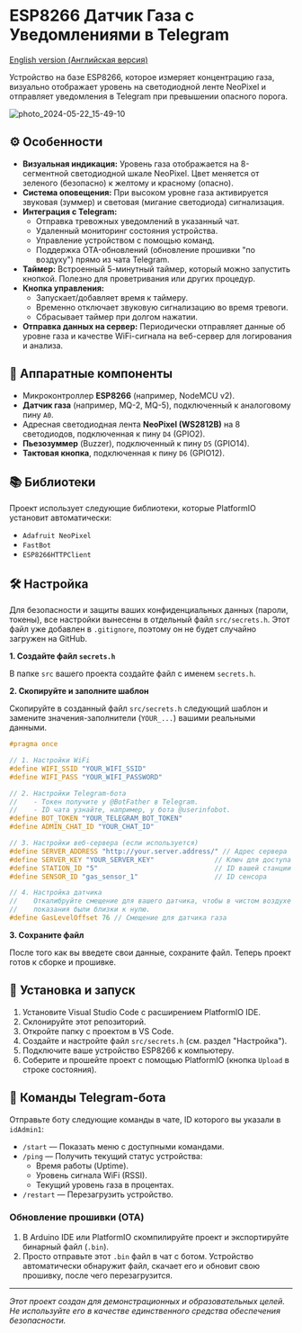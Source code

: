 # ESP8266 Датчик Газа с Уведомлениями в Telegram

[English version (Английская версия)](README.md)

Устройство на базе ESP8266, которое измеряет концентрацию газа, визуально отображает уровень на светодиодной ленте NeoPixel и отправляет уведомления в Telegram при превышении опасного порога.

![photo_2024-05-22_15-49-10](https://github.com/user-attachments/assets/58814a38-5509-411a-855c-2041240c5e7b)

## ⚙️ Особенности

- **Визуальная индикация:** Уровень газа отображается на 8-сегментной светодиодной шкале NeoPixel. Цвет меняется от зеленого (безопасно) к желтому и красному (опасно).
- **Система оповещения:** При высоком уровне газа активируется звуковая (зуммер) и световая (мигание светодиода) сигнализация.
- **Интеграция с Telegram:**
  - Отправка тревожных уведомлений в указанный чат.
  - Удаленный мониторинг состояния устройства.
  - Управление устройством с помощью команд.
  - Поддержка OTA-обновлений (обновление прошивки "по воздуху") прямо из чата Telegram.
- **Таймер:** Встроенный 5-минутный таймер, который можно запустить кнопкой. Полезно для проветривания или других процедур.
- **Кнопка управления:**
  - Запускает/добавляет время к таймеру.
  - Временно отключает звуковую сигнализацию во время тревоги.
  - Сбрасывает таймер при долгом нажатии.
- **Отправка данных на сервер:** Периодически отправляет данные об уровне газа и качестве WiFi-сигнала на веб-сервер для логирования и анализа.

## 🔌 Аппаратные компоненты

- Микроконтроллер **ESP8266** (например, NodeMCU v2).
- **Датчик газа** (например, MQ-2, MQ-5), подключенный к аналоговому пину `A0`.
- Адресная светодиодная лента **NeoPixel (WS2812B)** на 8 светодиодов, подключенная к пину `D4` (GPIO2).
- **Пьезозуммер** (Buzzer), подключенный к пину `D5` (GPIO14).
- **Тактовая кнопка**, подключенная к пину `D6` (GPIO12).

## 📚 Библиотеки

Проект использует следующие библиотеки, которые PlatformIO установит автоматически:

- `Adafruit NeoPixel`
- `FastBot`
- `ESP8266HTTPClient`

## 🛠️ Настройка

Для безопасности и защиты ваших конфиденциальных данных (пароли, токены), все настройки вынесены в отдельный файл `src/secrets.h`. Этот файл уже добавлен в `.gitignore`, поэтому он не будет случайно загружен на GitHub.

**1. Создайте файл `secrets.h`**

В папке `src` вашего проекта создайте файл с именем `secrets.h`.

**2. Скопируйте и заполните шаблон**

Скопируйте в созданный файл `src/secrets.h` следующий шаблон и замените значения-заполнители (`YOUR_...`) вашими реальными данными.

```cpp
#pragma once

// 1. Настройки WiFi
#define WIFI_SSID "YOUR_WIFI_SSID"
#define WIFI_PASS "YOUR_WIFI_PASSWORD"

// 2. Настройки Telegram-бота
//    - Токен получите у @BotFather в Telegram.
//    - ID чата узнайте, например, у бота @userinfobot.
#define BOT_TOKEN "YOUR_TELEGRAM_BOT_TOKEN"
#define ADMIN_CHAT_ID "YOUR_CHAT_ID"

// 3. Настройки веб-сервера (если используется)
#define SERVER_ADDRESS "http://your.server.address/" // Адрес сервера
#define SERVER_KEY "YOUR_SERVER_KEY"               // Ключ для доступа к серверу
#define STATION_ID "5"                             // ID вашей станции
#define SENSOR_ID "gas_sensor_1"                   // ID сенсора

// 4. Настройка датчика
//    Откалибруйте смещение для вашего датчика, чтобы в чистом воздухе
//    показания были близки к нулю.
#define GasLevelOffset 76 // Смещение для датчика газа
```

**3. Сохраните файл**

После того как вы введете свои данные, сохраните файл. Теперь проект готов к сборке и прошивке.

## 🚀 Установка и запуск

1.  Установите Visual Studio Code с расширением PlatformIO IDE.
2.  Склонируйте этот репозиторий.
3.  Откройте папку с проектом в VS Code.
4.  Создайте и настройте файл `src/secrets.h` (см. раздел "Настройка").
5.  Подключите ваше устройство ESP8266 к компьютеру.
6.  Соберите и прошейте проект с помощью PlatformIO (кнопка `Upload` в строке состояния).

## 🤖 Команды Telegram-бота

Отправьте боту следующие команды в чате, ID которого вы указали в `idAdmin1`:

- `/start` — Показать меню с доступными командами.
- `/ping` — Получить текущий статус устройства:
  - Время работы (Uptime).
  - Уровень сигнала WiFi (RSSI).
  - Текущий уровень газа в процентах.
- `/restart` — Перезагрузить устройство.

### Обновление прошивки (OTA)

1.  В Arduino IDE или PlatformIO скомпилируйте проект и экспортируйте бинарный файл (`.bin`).
2.  Просто отправьте этот `.bin` файл в чат с ботом. Устройство автоматически обнаружит файл, скачает его и обновит свою прошивку, после чего перезагрузится.

---

_Этот проект создан для демонстрационных и образовательных целей. Не используйте его в качестве единственного средства обеспечения безопасности._
